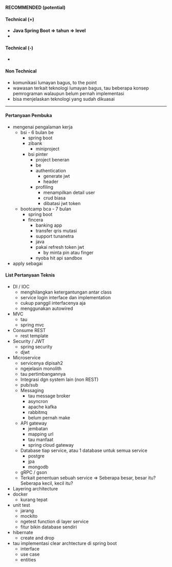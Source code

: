 **RECOMMENDED (potential)**

#### Technical (+) 

- **Java Spring Boot => tahun => level**  
- 

#### Technical (-)  

- 

#### Non Technical  

- komunikasi lumayan bagus, to the point
- wawasan terkait teknologi lumayan bagus, tau beberapa konsep pemrograman walaupun belum pernah implementasi
- bisa menjelaskan teknologi yang sudah dikuasai

---

#### Pertanyaan Pembuka

- mengenai pengalaman kerja  
	- bsi - 6 bulan be
		- spring boot
		- zibank
			- miniproject
		- bsi pinter
			- project beneran
			- be
			- authentication
				- generate jwt
				- header
			- profiling
				- menampilkan detail user
				- crud biasa
				- dibatasi jwt token
	- bootcamp bca - 7 bulan
		- spring boot
		- fincera
			- banking app
			- transfer qris mutasi
			- support tunanetra
			- java
			- pakai refresh token jwt
				- by minta pin atau finger
			- nyoba hit api sandbox
- apply sebagai


#### List Pertanyaan Teknis

- DI / IOC
	- menghilangkan ketergantungan antar class
	- service login interface dan implementation
	- cukup panggil interfacenya aja
	- menggunakan autowired
- MVC
	- tau
	- spring mvc
- Consume REST
	- rest template
- Security / JWT
	- spring security
	- djwt
- Microservice
	- servicenya dipisah2
	- ngejelasin monolith
	- tau pertimbangannya
	- Integrasi dgn system lain (non REST)
	- pub/sub
	- Messaging
		- tau message broker
		- asyncron
		- apache kafka
		- rabbitmq
		- belum pernah make
	- API gateway
		- jembatan
		- mapping url
		- tau manfaat
		- spring cloud gateway
	- Database tiap service, atau 1 database untuk semua service
		- postgre
		- jpa
		- mongodb
	- gRPC / gson
	- Terkait penentuan sebuah service => Seberapa besar, besar itu? Seberapa kecil, kecil itu?
- Layering architecture
- docker
	- kurang tepat
- unit test
	- jarang
	- mockito
	- ngetest function di layer service
	- fitur bikin database sendiri
- hibernate
	- create and drop
- tau implementasi clear archtecture di spring boot
	- interface
	- use case
	- entities